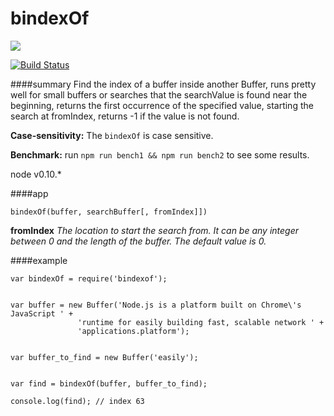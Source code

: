 # bindexOf

<a href="https://nodei.co/npm/bindexof/"><img src="https://nodei.co/npm/bindexOf.png?downloads=true"></a>

[![Build Status](https://travis-ci.org/joaquimserafim/bindexOf.png?branch=master)](https://travis-ci.org/joaquimserafim/bindexOf)


####summary
Find the index of a buffer inside another Buffer, runs pretty well for small buffers or searches that the searchValue is found near the beginning, returns the first occurrence of the specified value, starting the search at fromIndex, returns -1 if the value is not found.

**Case-sensitivity:** The `bindexOf` is case sensitive.

**Benchmark:** run `npm run bench1 && npm run bench2` to see some results.

node v0.10.\*


####app

	bindexOf(buffer, searchBuffer[, fromIndex]])
	
 **fromIndex**
*The location to start the search from. It can be any integer between 0 and the length of the buffer. The default value is 0.*

####example

	var bindexOf = require('bindexof');
	
	
	var buffer = new Buffer('Node.js is a platform built on Chrome\'s JavaScript ' +
                   'runtime for easily building fast, scalable network ' + 
                   'applications.platform');
                
                
    var buffer_to_find = new Buffer('easily');
    
    
    var find = bindexOf(buffer, buffer_to_find);
    
    console.log(find); // index 63
